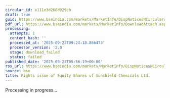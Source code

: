 ```yaml
---
circular_id: e111e3d268d929cb
draft: true
guid: https://www.bseindia.com/markets/MarketInfo/DispNoticesNCirculars.aspx?Noticeid={CED3CEF4-06CF-476B-9CBF-C71B6F8F61AF}&noticeno=20250923-3&dt=09/23/2025&icount=3&totcount=11&flag=0
pdf_url: https://www.bseindia.com/markets/MarketInfo/DownloadAttach.aspx?id=20250923-3&attachedId=
processing:
  attempts: 1
  content_hash: ''
  processed_at: '2025-09-23T09:24:18.866473'
  processor_version: '2.0'
  stage: download_failed
  status: failed
published_date: '2025-09-23T05:56:19+00:00'
rss_url: https://www.bseindia.com/markets/MarketInfo/DispNoticesNCirculars.aspx?Noticeid={CED3CEF4-06CF-476B-9CBF-C71B6F8F61AF}&noticeno=20250923-3&dt=09/23/2025&icount=3&totcount=11&flag=0
source: bse
title: Rights issue of Equity Shares of Sunshield Chemicals Ltd.
---
```


Processing in progress...